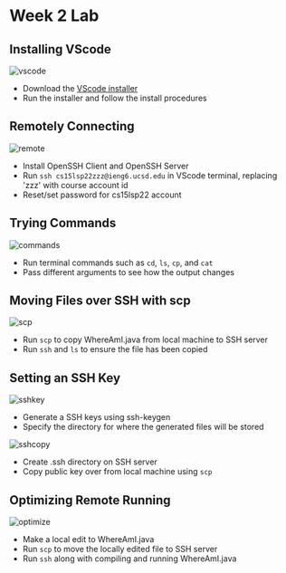 # Week 2 Lab

## Installing VScode
![vscode](https://user-images.githubusercontent.com/78109412/162640290-4018a46d-b6ab-41f3-bfdf-6d623e5cb3d7.JPG)
* Download the [VScode installer](https://code.visualstudio.com/)
* Run the installer and follow the install procedures

## Remotely Connecting 
![remote](https://user-images.githubusercontent.com/78109412/162641804-a06eff50-48aa-4fbb-a50e-9e84e24b43f1.JPG)
* Install OpenSSH Client and OpenSSH Server
* Run `ssh cs15lsp22zzz@ieng6.ucsd.edu` in VScode terminal, replacing 'zzz' with course account id
* Reset/set password for cs15lsp22 account

## Trying Commands
![commands](https://user-images.githubusercontent.com/78109412/162642220-2d67d414-ff65-4855-a0a7-a9128d9a014e.JPG)
* Run terminal commands such as `cd`, `ls`, `cp`, and `cat`
* Pass different arguments to see how the output changes

## Moving Files over SSH with scp
![scp](https://user-images.githubusercontent.com/78109412/162642531-896850f6-95c8-4699-8dcd-7725034cc7b9.JPG)
* Run `scp` to copy WhereAmI.java from local machine to SSH server
* Run `ssh` and `ls` to ensure the file has been copied

## Setting an SSH Key
![sshkey](https://user-images.githubusercontent.com/78109412/162643247-aa86d007-8b2c-446c-8a1a-cef00f6bc28d.JPG)
* Generate a SSH keys using ssh-keygen
* Specify the directory for where the generated files will be stored

![sshcopy](https://user-images.githubusercontent.com/78109412/162643252-9146fc81-9406-48bd-91d2-cccce300d747.JPG)
* Create .ssh directory on SSH server 
* Copy public key over from local machine using `scp`

## Optimizing Remote Running
![optimize](https://user-images.githubusercontent.com/78109412/162643778-b2af7360-3de9-4164-a0da-dbb4e6bc2981.JPG)
* Make a local edit to WhereAmI.java
* Run `scp` to move the locally edited file to SSH server
* Run `ssh` along with compiling and running WhereAmI.java

